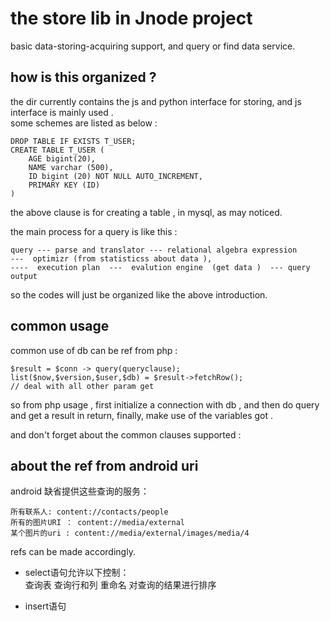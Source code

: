 the store lib in Jnode project 
==

basic data-storing-acquiring support, and query or find data service. 

how is this organized ?
--

the dir currently contains the js and python interface for storing, and js interface is mainly used .   
some schemes are listed as below :

	DROP TABLE IF EXISTS T_USER;
	CREATE TABLE T_USER (
		AGE bigint(20),
		NAME varchar (500),
		ID bigint (20) NOT NULL AUTO_INCREMENT,
		PRIMARY KEY (ID)
	)

the above clause is for creating a table , in mysql, as may noticed. 

the main process for a query is like this :

	query --- parse and translator --- relational algebra expression   
	---  optimizr (from statisticss about data ),   
	----  execution plan  ---  evalution engine  (get data )  --- query output 


so the codes will just be organized like the above introduction. 


common usage 
--

common use of db can be ref from php :  
	
	$result = $conn -> query(queryclause);
	list($now,$version,$user,$db) = $result->fetchRow();
	// deal with all other param get 

so from php usage , first initialize a connection with db , and then do query and get a result in return, finally, make use of the variables got . 


and don't forget about the common clauses supported :

	

about the ref from android uri
--

android 缺省提供这些查询的服务：

	所有联系人: content://contacts/people
	所有的图片URI ： content://media/external 
	某个图片的uri : content://media/external/images/media/4

refs can be made accordingly. 

* select语句允许以下控制：  
	查询表
	查询行和列
	重命名
	对查询的结果进行排序

* insert语句
	